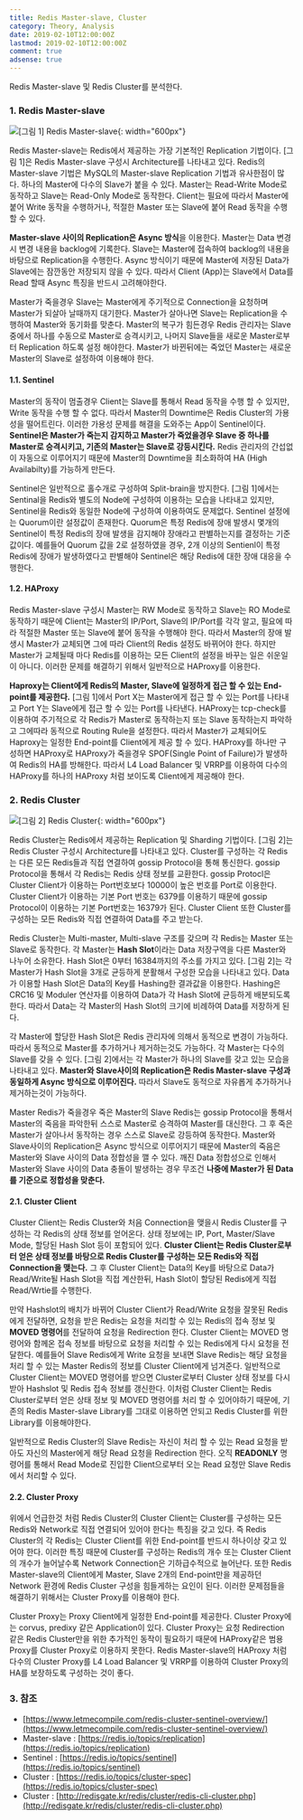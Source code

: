 ```yaml
---
title: Redis Master-slave, Cluster
category: Theory, Analysis
date: 2019-02-10T12:00:00Z
lastmod: 2019-02-10T12:00:00Z
comment: true
adsense: true
---
```


Redis Master-slave 및 Redis Cluster를 분석한다.

### 1. Redis Master-slave

![[그림 1] Redis Master-slave]({{site.baseurl}}/images/theory_analysis/Redis_Master_Slave_Cluster/Redis_Master-slave.PNG){: width="600px"}

Redis Master-slave는 Redis에서 제공하는 가장 기본적인 Replication 기법이다. [그림 1]은 Redis Master-slave 구성시 Architecture를 나타내고 있다. Redis의 Master-slave 기법은 MySQL의 Master-slave Replication 기법과 유사한점이 많다. 하나의 Master에 다수의 Slave가 붙을 수 있다. Master는 Read-Write Mode로 동작하고 Slave는 Read-Only Mode로 동작한다. Client는 필요에 따라서 Master에 붙어 Write 동작을 수행하거나, 적절한 Master 또는 Slave에 붙어 Read 동작을 수행 할 수 있다.

**Master-slave 사이의 Replication은 Async 방식**을 이용한다. Master는 Data 변경시 변경 내용을 backlog에 기록한다. Slave는 Master에 접속하여 backlog의 내용을 바탕으로 Replication을 수행한다. Async 방식이기 때문에 Master에 저장된 Data가 Slave에는 잠깐동안 저장되지 않을 수 있다. 따라서 Client (App)는 Slave에서 Data를 Read 할때 Async 특징을 반드시 고려해야한다.

Master가 죽을경우 Slave는 Master에게 주기적으로 Connection을 요청하며 Master가 되살아 날때까지 대기한다. Master가 살아나면 Slave는 Replication을 수행하여 Master와 동기화를 맞춘다. Master의 복구가 힘든경우 Redis 관리자는 Slave 중에서 하나를 수동으로 Master로 승격시키고, 나머지 Slave들을 새로운 Master로부터 Replication 하도록 설정 해야한다. Master가 바뀐뒤에는 죽었던 Master는 새로운 Master의 Slave로 설정하여 이용해야 한다.

#### 1.1. Sentinel

Master의 동작이 멈출경우 Client는 Slave를 통해서 Read 동작을 수행 할 수 있지만, Write 동작을 수행 할 수 없다. 따라서 Master의 Downtime은 Redis Cluster의 가용성을 떨어트린다. 이러한 가용성 문제를 해결을 도와주는 App이 Sentinel이다. **Sentinel은 Master가 죽는지 감지하고 Master가 죽었을경우 Slave 중 하나를 Master로 승격시키고, 기존의 Master는 Slave로 강등시킨다.** Redis 관리자의 간섭없이 자동으로 이루어지기 때문에 Master의 Downtime을 최소화하여 HA (High Availabilty)를 가능하게 만든다.

Sentinel은 일반적으로 홀수개로 구성하여 Split-brain을 방지한다. [그림 1]에서는 Sentinal을 Redis와 별도의 Node에 구성하여 이용하는 모습을 나타내고 있지만, Sentinel을 Redis와 동일한 Node에 구성하여 이용하여도 문제없다. Sentinel 설정에는 Quorum이란 설정값이 존재한다. Quorum은 특정 Redis에 장애 발생시 몇개의 Sentinel이 특정 Redis의 장애 발생을 감지해야 장애라고 판별하는지를 결정하는 기준값이다. 예를들어 Quorum 값을 2로 설정하였을 경우, 2개 이상의 Sentienl이 특정 Redis에 장애가 발생하였다고 판별해야 Sentinel은 해당 Redis에 대한 장애 대응을 수행한다.

#### 1.2. HAProxy

Redis Master-slave 구성시 Master는 RW Mode로 동작하고 Slave는 RO Mode로 동작하기 때문에 Client는 Master의 IP/Port, Slave의 IP/Port를 각각 알고, 필요에 따라 적절한 Master 또는 Slave에 붙어 동작을 수행해야 한다. 따라서 Master의 장애 발생시 Master가 교체되면 그에 따라 Client의 Redis 설정도 바뀌어야 한다. 하지만 Master가 교체될때 마다 Redis를 이용하는 모든 Client의 설정을 바꾸는 일은 쉬운일이 아니다. 이러한 문제를 해결하기 위해서 일반적으로 HAProxy를 이용한다.

**Haproxy는 Client에게 Redis의 Master, Slave에 일정하게 접근 할 수 있는 End-point를 제공한다.** [그림 1]에서 Port X는 Master에게 접근 할 수 있는 Port를 나타내고 Port Y는 Slave에게 접근 할 수 있는 Port를 나타낸다. HAProxy는 tcp-check를 이용하여 주기적으로 각 Redis가 Master로 동작하는지 또는 Slave 동작하는지 파악하고 그에따라 동적으로 Routing Rule을 설정한다. 따라서 Master가 교체되어도 Haproxy는 일정한 End-point를 Client에게 제공 할 수 있다. HAProxy를 하나만 구성하면 HAProxy로 HAProxy가 죽을경우 SPOF(Single Point of Failure)가 발생하여 Redis의 HA를 방해한다. 따라서 L4 Load Balancer 및 VRRP를 이용하여 다수의 HAProxy를 하나의 HAProxy 처럼 보이도록 Client에게 제공해야 한다.

### 2. Redis Cluster

![[그림 2] Redis Cluster]({{site.baseurl}}/images/theory_analysis/Redis_Master_Slave_Cluster/Redis_Cluster.PNG){: width="600px"}

Redis Cluster는 Redis에서 제공하는 Replication 및 Sharding 기법이다. [그림 2]는 Redis Cluster 구성시 Architecture를 나타내고 있다. Cluster를 구성하는 각 Redis는 다른 모든 Redis들과 직접 연결하여 gossip Protocol을 통해 통신한다. gossip Protocol을 통해서 각 Redis는 Redis 상태 정보를 교환한다. gossip Protocl은 Cluster Client가 이용하는 Port번호보다 10000이 높은 번호를 Port로 이용한다. Cluster Client가 이용하는 기본 Port 번호는 6379를 이용하기 때문에 gossip Protocol이 이용하는 기본 Port번호는 16379가 된다. Cluster Client 또한 Cluster를 구성하는 모든 Redis와 직접 연결하여 Data를 주고 받는다.

Redis Cluster는 Multi-master, Multi-slave 구조를 갖으며 각 Redis는 Master 또는 Slave로 동작한다. 각 Master는 **Hash Slot**이라는 Data 저장구역을 다른 Master와 나누어 소유한다. Hash Slot은 0부터 16384까지의 주소를 가지고 있다. [그림 2]는 각 Master가 Hash Slot을 3개로 균등하게 분활해서 구성한 모습을 나타내고 있다. Data가 이용할 Hash Slot은 Data의 Key를 Hashing한 결과값을 이용한다. Hashing은 CRC16 및 Moduler 연산자를 이용하여 Data가 각 Hash Slot에 균등하게 배분되도록 한다. 따라서 Data는 각 Master의 Hash Slot의 크기에 비례하여 Data를 저장하게 된다.

각 Master에 할당한 Hash Slot은 Redis 관리자에 의해서 동적으로 변경이 가능하다. 따라서 동적으로 Master를 추가하거나 제거하는것도 가능하다. 각 Master는 다수의 Slave를 갖을 수 있다. [그림 2]에서는 각 Master가 하나의 Slave를 갖고 있는 모습을 나타내고 있다. **Master와 Slave사이의 Replication은 Redis Master-slave 구성과 동일하게 Async 방식으로 이루어진다.** 따라서 Slave도 동적으로 자유롭게 추가하거나 제거하는것이 가능하다.

Master Redis가 죽을경우 죽은 Master의 Slave Redis는 gossip Protocol을 통해서 Master의 죽음을 파악한뒤 스스로 Master로 승격하여 Master를 대신한다. 그 후 죽은 Master가 살아나서 동작하는 경우 스스로 Slave로 강등하여 동작한다. Master와 Slave사이의 Replication은 Async 방식으로 이루어지기 때문에 Master의 죽음은 Master와 Slave 사이의 Data 정합성을 깰 수 있다. 깨진 Data 정합성으로 인해서 Master와 Slave 사이의 Data 충돌이 발생하는 경우 무조건 **나중에 Master가 된 Data를 기준으로 정합성을 맞춘다.**

#### 2.1. Cluster Client

Cluster Client는 Redis Cluster와 처음 Connection을 맺을시 Redis Cluster를 구성하는 각 Redis의 상태 정보를 얻어온다. 상태 정보에는 IP, Port, Master/Slave Mode, 할당된 Hash Slot 등이 포함되어 있다. **Cluster Client는 Redis Cluster로부터 얻은 상태 정보를 바탕으로 Redis Cluster를 구성하는 모든 Redis와 직접 Connection을 맺는다.** 그 후 Cluster Client는 Data의 Key를 바탕으로 Data가 Read/Write될 Hash Slot을 직접 계산한뒤, Hash Slot이 할당된 Redis에게 직접 Read/Wrtie를 수행한다.

만약 Hashslot의 배치가 바뀌어 Cluster Client가 Read/Write 요청을 잘못된 Redis에게 전달하면, 요청을 받은 Redis는 요청을 처리할 수 있는 Redis의 접속 정보 및 **MOVED 명령어**를 전달하여 요청을 Redirection 한다. Cluster Client는 MOVED 명령어와 함께온 접속 정보를 바탕으로 요청을 처리할 수 있는 Redis에게 다시 요청을 전달한다. 예를들어 Slave Redis에게 Write 요청을 보내면 Slave Redis는 해당 요청을 처리 할 수 있는 Master Redis의 정보를 Cluster Client에게 넘겨준다. 일반적으로 Cluster Client는 MOVED 명령어를 받으면 Cluster로부터 Cluster 상태 정보를 다시 받아 Hashslot 및 Redis 접속 정보를 갱신한다. 이처럼 Cluster Client는 Redis Cluster로부터 얻은 상태 정보 및 MOVED 명령어를 처리 할 수 있어야하기 때문에, 기존의 Redis Master-slave Library를 그대로 이용하면 안되고 Redis Cluster를 위한 Library를 이용해야한다.

일반적으로 Redis Cluster의 Slave Redis는 자신이 처리 할 수 있는 Read 요청을 받아도 자신의 Master에게 해당 Read 요청을 Redirection 한다. 오직 **READONLY** 명령어를 통해서 Read Mode로 진입한 Client으로부터 오는 Read 요청만 Slave Redis에서 처리할 수 있다.

#### 2.2. Cluster Proxy

위에서 언급한것 처럼 Redis Cluster의 Cluster Client는 Cluster를 구성하는 모든 Redis와 Network로 직접 연결되어 있어야 한다는 특징을 갖고 있다. 즉 Redis Cluster의 각 Redis는 Cluster Client를 위한 End-point를 반드시 하나이상 갖고 있어야 한다. 이러한 특징 때문에 Cluster를 구성하는 Redis의 개수 또는 Cluster Client의 개수가 늘어날수록 Network Connection은 기하급수적으로 늘어난다. 또한 Redis Master-slave의 Client에게 Master, Slave 2개의 End-point만을 제공하던 Network 환경에 Redis Cluster 구성을 힘들게하는 요인이 된다. 이러한 문제점들을 해결하기 위해서는 Cluster Proxy를 이용해야 한다.

Cluster Proxy는 Proxy Client에게 일정한 End-point를 제공한다. Cluster Proxy에는 corvus, predixy 같은 Application이 있다. Cluster Proxy는 요청 Redirection 같은 Redis Cluster만을 위한 추가적인 동작이 필요하기 때문에 HAProxy같은 범용 Proxy를 Cluster Proxy로 이용하지 못한다. Redis Master-slave의 HAProxy 처럼 다수의 Cluster Proxy를 L4 Load Balancer 및 VRRP를 이용하여 Cluster Proxy의 HA를 보장하도록 구성하는 것이 좋다.

### 3. 참조

* [https://www.letmecompile.com/redis-cluster-sentinel-overview/](https://www.letmecompile.com/redis-cluster-sentinel-overview/)
* Master-slave : [https://redis.io/topics/replication](https://redis.io/topics/replication)
* Sentinel : [https://redis.io/topics/sentinel](https://redis.io/topics/sentinel)
* Cluster : [https://redis.io/topics/cluster-spec](https://redis.io/topics/cluster-spec)
* Cluster : [http://redisgate.kr/redis/cluster/redis-cli-cluster.php](http://redisgate.kr/redis/cluster/redis-cli-cluster.php)
